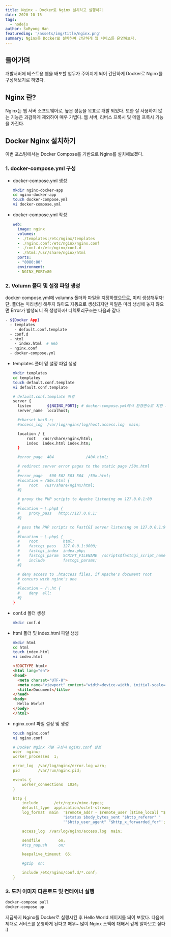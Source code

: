 ```yaml
---
title: Nginx - Docker로 Nginx 설치하고 실행하기
date: 2020-10-15
tags: 
  - nodejs
author: SoRyong Han
featuredimg: '/assets/img/title/nginx.png'
summary: Nginx를 Docker로 설치하여 간단하게 웹 서비스를 운영해보자.
---
```


## 들어가며
개발서버에 테스트용 웹을 배포할 업무가 주어지게 되어 간단하게 Docker로 Nginx를 구성해보기로 하였다.

## Nginx 란?
Nginx는 웹 서버 소프트웨어로, 높은 성능을 목표로 개발 되었다. 또한 잘 사용하지 않는 기능은 과감하게 제외하여 매우 가볍다. 웹 서버, 리버스 프록시 및 메일 프록시 기능을 가진다.

## Docker Nginx 설치하기
이번 포스팅에서는 Docker Compose를 기반으로 Nginx를 설치해보겠다.

### 1. docker-compose.yml 구성
- docker-compose.yml 생성
  ```sh
  mkdir nginx-docker-app
  cd nginx-docker-app
  touch docker-compose.yml
  vi docker-compose.yml
  ```

- docker-compose.yml 작성
  ```yaml
  web:
    image: nginx
    volumes:
    - ./templates:/etc/nginx/templates
    - ./nginx.conf:/etc/nginx/nginx.conf
    - ./conf.d:/etc/nginx/conf.d
    - ./html:/usr/share/nginx/html
    ports:
    - "8080:80"
    environment:
    - NGINX_PORT=80
  ```

### 2. Volumn 폴더 및 설정 파일 생성
docker-compose.yml에 volumns 폴더와 파일을 지정하였으므로, 미리 생성해두자! 단, 폴더는 미리생성 해두지 않아도 자동으로 생성되지만 파일은 미리 생성해 놓지 않으면 Error가 발생되니 꼭 생성하자!
디렉토리구조는 다음과 같다
```sh
- ${Docker App}
  - templates
    - default.conf.template
  - conf.d
  - html
    - index.html  # Web
  - nginx.conf
  - docker-compose.yml
```
- templates 폴더 밑 설정 파일 생성
  ```sh
  mkdir templates
  cd templates
  touch default.conf.template
  vi default.conf.template
  ```
  ```sh
  # default.conf.template 파일
  server {
    listen       ${NGINX_PORT}; # docker-compose.yml에서 환경변수로 치환 가능
    server_name  localhost;

    #charset koi8-r;
    #access_log  /var/log/nginx/log/host.access.log  main;

    location / {
        root   /usr/share/nginx/html;
        index  index.html index.htm;
    }

    #error_page  404              /404.html;

    # redirect server error pages to the static page /50x.html
    #
    #error_page   500 502 503 504  /50x.html;
    #location = /50x.html {
    #    root   /usr/share/nginx/html;
    #}

    # proxy the PHP scripts to Apache listening on 127.0.0.1:80
    #
    #location ~ \.php$ {
    #    proxy_pass   http://127.0.0.1;
    #}

    # pass the PHP scripts to FastCGI server listening on 127.0.0.1:9000
    #
    #location ~ \.php$ {
    #    root           html;
    #    fastcgi_pass   127.0.0.1:9000;
    #    fastcgi_index  index.php;
    #    fastcgi_param  SCRIPT_FILENAME  /scripts$fastcgi_script_name;
    #    include        fastcgi_params;
    #}

    # deny access to .htaccess files, if Apache's document root
    # concurs with nginx's one
    #
    #location ~ /\.ht {
    #    deny  all;
    #}
  }
  ```

- conf.d 폴더 생성
  ```sh
  mkdir conf.d
  ```

- html 폴더 및 index.html 파일 생성
  ```sh
  mkdir html
  cd html
  touch index.html
  vi index.html
  ```
  ```html
  <!DOCTYPE html>
  <html lang="en">
  <head>
    <meta charset="UTF-8">
    <meta name="viewport" content="width=device-width, initial-scale=1.0">
    <title>Document</title>
  </head>
  <body>
    Hello World!
  </body>
  </html>
  ```

- nginx.conf 파일 설정 및 생성
  ```sh
  touch nginx.conf
  vi nginx.conf
  ```
  ```yaml
  # Docker Nginx 기본 구성시 nginx.conf 설정
  user  nginx;
  worker_processes  1;

  error_log  /var/log/nginx/error.log warn;
  pid        /var/run/nginx.pid;

  events {
      worker_connections  1024;
  }
  
  http {
      include       /etc/nginx/mime.types;
      default_type  application/octet-stream;
      log_format  main  '$remote_addr - $remote_user [$time_local] "$request" '
                        '$status $body_bytes_sent "$http_referer" '
                        '"$http_user_agent" "$http_x_forwarded_for"';

      access_log  /var/log/nginx/access.log  main;

      sendfile        on;
      #tcp_nopush     on;

      keepalive_timeout  65;

      #gzip  on;

      include /etc/nginx/conf.d/*.conf;
  }
  ```

### 3. 도커 이미지 다운로드 및 컨테이너 실행
```sh
docker-compose pull
docker-compose up
```

지금까지 Nginx를 Docker로 실행시킨 후 Hello World 페이지를 띄어 보았다. 다음에 제대로 서비스를 운영하게 된다고 매우~ 많이 Nginx 스팩에 대해서 깊게 알아보고 싶다 :)